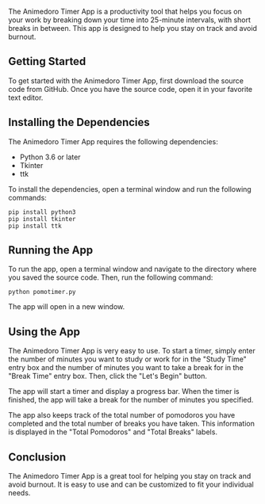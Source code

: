 The Animedoro Timer App is a productivity tool that helps you focus on your work by breaking down your time into 25-minute intervals, with short breaks in between. This app is designed to help you stay on track and avoid burnout.

## Getting Started

To get started with the Animedoro Timer App, first download the source code from GitHub. Once you have the source code, open it in your favorite text editor.

## Installing the Dependencies

The Animedoro Timer App requires the following dependencies:

* Python 3.6 or later
* Tkinter
* ttk

To install the dependencies, open a terminal window and run the following commands:

```
pip install python3
pip install tkinter
pip install ttk
```

## Running the App

To run the app, open a terminal window and navigate to the directory where you saved the source code. Then, run the following command:

```
python pomotimer.py
```

The app will open in a new window.

## Using the App

The Animedoro Timer App is very easy to use. To start a timer, simply enter the number of minutes you want to study or work for in the "Study Time" entry box and the number of minutes you want to take a break for in the "Break Time" entry box. Then, click the "Let's Begin" button.

The app will start a timer and display a progress bar. When the timer is finished, the app will take a break for the number of minutes you specified.

The app also keeps track of the total number of pomodoros you have completed and the total number of breaks you have taken. This information is displayed in the "Total Pomodoros" and "Total Breaks" labels.

## Conclusion

The Animedoro Timer App is a great tool for helping you stay on track and avoid burnout. It is easy to use and can be customized to fit your individual needs.